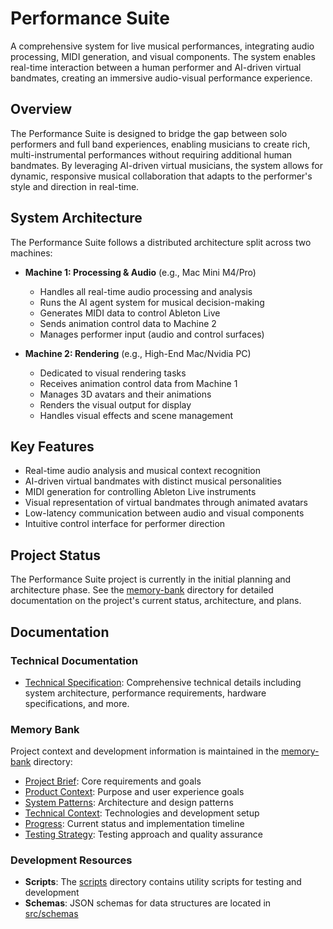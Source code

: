 # Performance Suite

A comprehensive system for live musical performances, integrating audio processing, MIDI generation, and visual components. The system enables real-time interaction between a human performer and AI-driven virtual bandmates, creating an immersive audio-visual performance experience.

## Overview

The Performance Suite is designed to bridge the gap between solo performers and full band experiences, enabling musicians to create rich, multi-instrumental performances without requiring additional human bandmates. By leveraging AI-driven virtual musicians, the system allows for dynamic, responsive musical collaboration that adapts to the performer's style and direction in real-time.

## System Architecture

The Performance Suite follows a distributed architecture split across two machines:

- **Machine 1: Processing & Audio** (e.g., Mac Mini M4/Pro)
  - Handles all real-time audio processing and analysis
  - Runs the AI agent system for musical decision-making
  - Generates MIDI data to control Ableton Live
  - Sends animation control data to Machine 2
  - Manages performer input (audio and control surfaces)

- **Machine 2: Rendering** (e.g., High-End Mac/Nvidia PC)
  - Dedicated to visual rendering tasks
  - Receives animation control data from Machine 1
  - Manages 3D avatars and their animations
  - Renders the visual output for display
  - Handles visual effects and scene management

## Key Features

- Real-time audio analysis and musical context recognition
- AI-driven virtual bandmates with distinct musical personalities
- MIDI generation for controlling Ableton Live instruments
- Visual representation of virtual bandmates through animated avatars
- Low-latency communication between audio and visual components
- Intuitive control interface for performer direction

## Project Status

The Performance Suite project is currently in the initial planning and architecture phase. See the [memory-bank](memory-bank/) directory for detailed documentation on the project's current status, architecture, and plans.

## Documentation

### Technical Documentation

- [Technical Specification](docs/technical_specification.md): Comprehensive technical details including system architecture, performance requirements, hardware specifications, and more.

### Memory Bank

Project context and development information is maintained in the [memory-bank](memory-bank/) directory:

- [Project Brief](memory-bank/projectbrief.md): Core requirements and goals
- [Product Context](memory-bank/productContext.md): Purpose and user experience goals
- [System Patterns](memory-bank/systemPatterns.md): Architecture and design patterns
- [Technical Context](memory-bank/techContext.md): Technologies and development setup
- [Progress](memory-bank/progress.md): Current status and implementation timeline
- [Testing Strategy](memory-bank/testingStrategy.md): Testing approach and quality assurance

### Development Resources

- **Scripts**: The [scripts](scripts/) directory contains utility scripts for testing and development
- **Schemas**: JSON schemas for data structures are located in [src/schemas](src/schemas/)

